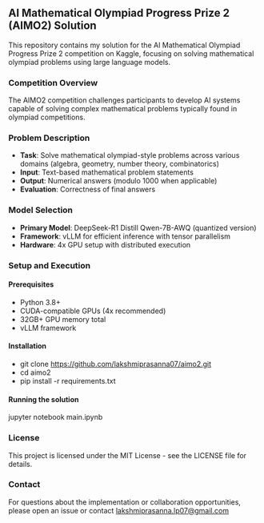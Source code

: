 ## AI Mathematical Olympiad Progress Prize 2 (AIMO2) Solution

This repository contains my solution for the AI Mathematical Olympiad Progress Prize 2 competition on Kaggle, focusing on solving mathematical olympiad problems using large language models.

### Competition Overview

The AIMO2 competition challenges participants to develop AI systems capable of solving complex mathematical problems typically found in olympiad competitions.

### Problem Description

- **Task**: Solve mathematical olympiad-style problems across various domains (algebra, geometry, number theory, combinatorics)
- **Input**: Text-based mathematical problem statements
- **Output**: Numerical answers (modulo 1000 when applicable)
- **Evaluation**: Correctness of final answers

### Model Selection
- **Primary Model**: DeepSeek-R1 Distill Qwen-7B-AWQ (quantized version)
- **Framework**: vLLM for efficient inference with tensor parallelism
- **Hardware**: 4x GPU setup with distributed execution

### Setup and Execution
#### Prerequisites
- Python 3.8+
- CUDA-compatible GPUs (4x recommended)
- 32GB+ GPU memory total
- vLLM framework
#### Installation
- git clone https://github.com/lakshmiprasanna07/aimo2.git
- cd aimo2
- pip install -r requirements.txt
#### Running the solution
jupyter notebook main.ipynb
### License
This project is licensed under the MIT License - see the LICENSE file for details.
### Contact
For questions about the implementation or collaboration opportunities, please open an issue or contact lakshmiprasanna.lp07@gmail.com
